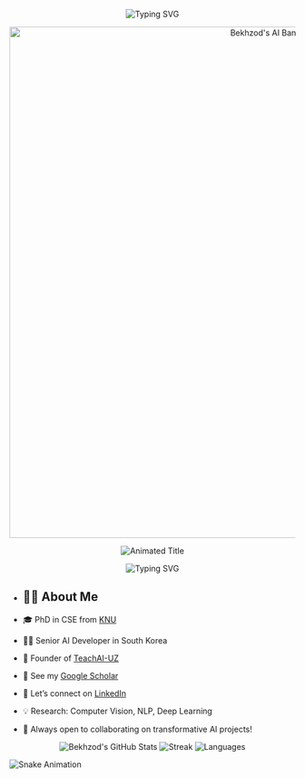 <!-- Typing Animation Bio -->
<p align="center">
  <img src="https://readme-typing-svg.demolab.com?font=Fira+Code&pause=1000&color=E9723D&center=true&width=440&lines=Senior+AI+Engineer.;Founder+of+TeachAI-UZ.;PhD+in+CSE+from+KNU.;Let%27s+Build+Visionary+AI+Together!" alt="Typing SVG"/>
</p>


<!-- Banner (self-host or use an image link, e.g., Cloudinary, Imgur) -->
<p align="center">
  <img src="https://your-image-link/banner.gif" alt="Bekhzod's AI Banner" width="900"/>
</p>


<!-- Animated SVG Title -->
<p align="center">
  <img src="https://github-readme-title.vercel.app/api/headings/gradient?title=Hi%2C%20I%27m%20Bekhzod%20%F0%9F%91%8B&size=60" alt="Animated Title">
</p>

<!-- Typing Animation Bio -->
<p align="center">
  <img src="https://readme-typing-svg.demolab.com?font=Fira+Code&pause=1000&color=E9723D&center=true&width=440&lines=Senior+AI+Engineer.;Founder+of+TeachAI-UZ.;PhD+in+CSE+from+KNU.;Let%27s+Build+Visionary+AI+Together!" alt="Typing SVG"/>
</p>


- ## 👨‍💻 About Me

- 🎓 PhD in CSE from [KNU](https://en.knu.ac.kr/main/main.htm)
- 🧑‍💼 Senior AI Developer in South Korea
- 🧠 Founder of [TeachAI-UZ](https://github.com/TeachAI-UZ)
- 🔬 See my [Google Scholar](https://scholar.google.com/citations?user=3QhMoi0AAAAJ&hl=en)
- 💼 Let’s connect on [LinkedIn](https://www.linkedin.com/in/bekhzod-olimov-doctor-of-engineering-33059bb1/)
- 💡 Research: Computer Vision, NLP, Deep Learning
- 🤝 Always open to collaborating on transformative AI projects!

<p align="center">
  <img src="https://github-readme-stats-git-masterrstaa-rickstaa.vercel.app/api?username=bekhzod-olimov&theme=chartreuse-dark&show_icons=true&line_height=27" alt="Bekhzod's GitHub Stats" />
  <img src="https://streak-stats.demolab.com?user=bekhzod-olimov&theme=dark&hide_border=true" alt="Streak"/>
  <img src="https://github-readme-stats.vercel.app/api/top-langs/?username=bekhzod-olimov&hide=Jupyter%20Notebook&layout=compact&theme=chartreuse-dark" alt="Languages"/>
</p>

![Snake Animation](https://github.com/bekhzod-olimov/bekhzod-olimov/blob/output/github-contribution-grid-snake.svg)
